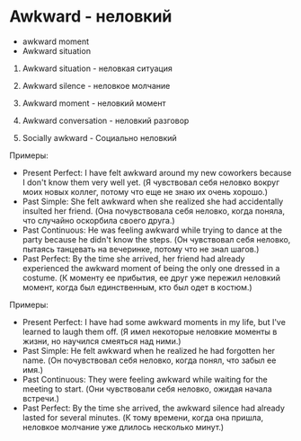# Awkward - неловкий




- awkward moment
- Awkward situation

1. Awkward situation - неловкая ситуация

2. Awkward silence - неловкое молчание

3. Awkward moment - неловкий момент

4. Awkward conversation - неловкий разговор

4. Socially awkward - Социально неловкий

Примеры:

- Present Perfect: I have felt awkward around my new coworkers because I don't know them very well yet. (Я чувствовал себя неловко вокруг моих новых коллег, потому что еще не знаю их очень хорошо.)
- Past Simple: She felt awkward when she realized she had accidentally insulted her friend. (Она почувствовала себя неловко, когда поняла, что случайно оскорбила своего друга.)
- Past Continuous: He was feeling awkward while trying to dance at the party because he didn't know the steps. (Он чувствовал себя неловко, пытаясь танцевать на вечеринке, потому что не знал шагов.)
- Past Perfect: By the time she arrived, her friend had already experienced the awkward moment of being the only one dressed in a costume. (К моменту ее прибытия, ее друг уже пережил неловкий момент, когда был единственным, кто был одет в костюм.)

Примеры:

- Present Perfect: I have had some awkward moments in my life, but I've learned to laugh them off. (Я имел некоторые неловкие моменты в жизни, но научился смеяться над ними.)
- Past Simple: He felt awkward when he realized he had forgotten her name. (Он почувствовал себя неловко, когда понял, что забыл ее имя.)
- Past Continuous: They were feeling awkward while waiting for the meeting to start. (Они чувствовали себя неловко, ожидая начала встречи.)
- Past Perfect: By the time she arrived, the awkward silence had already lasted for several minutes. (К тому времени, когда она пришла, неловкое молчание уже длилось несколько минут.)